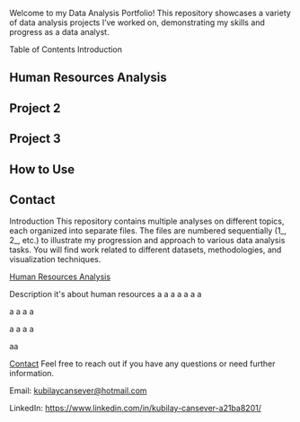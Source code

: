 Welcome to my Data Analysis Portfolio! This repository showcases a variety of data analysis projects I’ve worked on, demonstrating my skills and progress as a data analyst.

Table of Contents
Introduction
## Human Resources Analysis

## Project 2

## Project 3

## How to Use

## Contact

Introduction
This repository contains multiple analyses on different topics, each organized into separate files. The files are numbered sequentially (1_, 2_, etc.) to illustrate my progression and approach to various data analysis tasks. You will find work related to different datasets, methodologies, and visualization techniques.

[Human Resources Analysis](#human-resources-analysis)

Description
it's about human resources
a
a
a
a
a
a
a

a
a
a
a

a
a
a
a

aa


[Contact](#contact)
Feel free to reach out if you have any questions or need further information.

Email: kubilaycansever@hotmail.com

LinkedIn: https://www.linkedin.com/in/kubilay-cansever-a21ba8201/
